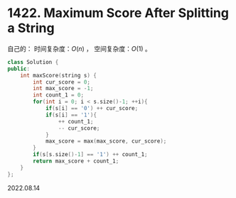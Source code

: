# 1422. Maximum Score After Splitting a String

自己的：
时间复杂度：$O(n)$ ，
空间复杂度：$O(1)$ 。

~~~C++
class Solution {
public:
    int maxScore(string s) {        
        int cur_score = 0;
        int max_score = -1;
        int count_1 = 0;
        for(int i = 0; i < s.size()-1; ++i){
            if(s[i] == '0') ++ cur_score;
            if(s[i] == '1'){
                ++ count_1;
                -- cur_score;
            }
            max_score = max(max_score, cur_score);
        }
        if(s[s.size()-1] == '1') ++ count_1;
        return max_score + count_1;
    }
};
~~~

2022.08.14